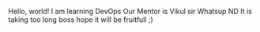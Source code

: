 Hello, world!
I am learning DevOps
Our Mentor is Vikul sir
Whatsup ND
It is taking too long boss hope it will be fruitfull ;)
